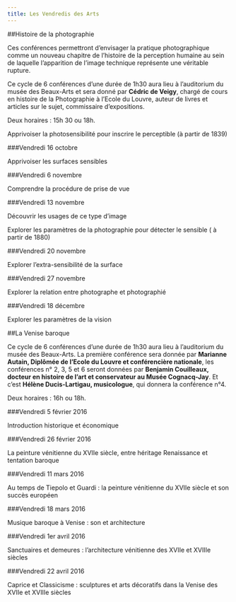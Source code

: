 ```yaml
---
title: Les Vendredis des Arts
---
```


##Histoire de la photographie

Ces conférences permettront d’envisager la pratique photographique comme un nouveau chapitre de l’histoire de la perception humaine au sein de laquelle l’apparition de l’image technique représente une véritable rupture.

Ce cycle de 6 conférences d’une durée de 1h30 aura lieu à l’auditorium du musée des Beaux-Arts et sera donné par **Cédric de Veigy**, chargé de cours en histoire de la Photographie à l’Ecole du Louvre, auteur de livres et articles sur le sujet, commissaire d’expositions.

Deux horaires : 15h 30 ou 18h.

Apprivoiser la photosensibilité pour inscrire le perceptible (à partir de 1839)

###Vendredi 16 octobre

Apprivoiser les surfaces sensibles

###Vendredi 6 novembre

Comprendre la procédure de prise de vue

###Vendredi 13 novembre

Découvrir les usages de ce type d’image

Explorer les paramètres de la photographie pour détecter le sensible ( à partir de 1880)

###Vendredi 20 novembre

Explorer l’extra-sensibilité de la surface

###Vendredi 27 novembre

Explorer la relation entre photographe et photographié

###Vendredi 18 décembre

Explorer les paramètres de la vision

##La Venise baroque

Ce cycle de 6 conférences d’une durée de 1h30 aura lieu à l’auditorium du musée des Beaux-Arts. La première conférence sera donnée par **Marianne Autain, Diplômée de l’Ecole du Louvre et conférencière nationale**, les conférences n° 2, 3, 5 et 6 seront données par **Benjamin Couilleaux, docteur en histoire de l’art et conservateur au Musée Cognacq-Jay**. Et c’est **Hélène Ducis-Lartigau, musicologue**, qui donnera la conférence n°4.

Deux horaires : 16h ou 18h.

###Vendredi 5 février 2016

Introduction historique et économique  

###Vendredi 26 février 2016

La peinture vénitienne du XVIIe siècle, entre héritage Renaissance et tentation baroque

###Vendredi 11 mars 2016

Au temps de Tiepolo et Guardi : la peinture vénitienne du XVIIe siècle et son succès européen

###Vendredi 18 mars 2016

Musique baroque à Venise : son et architecture

###Vendredi 1er avril 2016

Sanctuaires et demeures : l’architecture  vénitienne des XVIIe et XVIIIe siècles

###Vendredi 22 avril  2016

Caprice et Classicisme : sculptures et arts décoratifs dans la Venise des XVIIe et XVIIIe siècles 